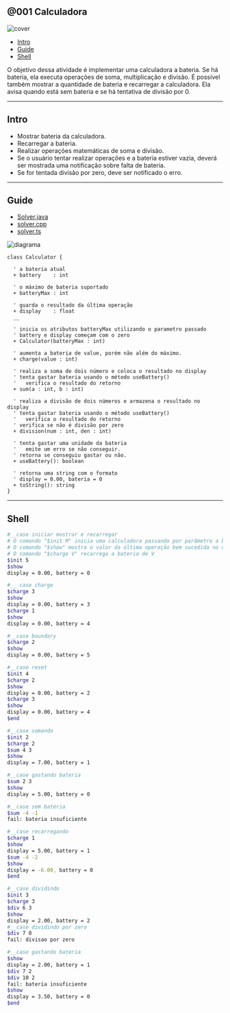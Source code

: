 ## @001 Calculadora

![cover](https://raw.githubusercontent.com/qxcodepoo/arcade/master/base/001/cover.jpg)

[](toc)

- [Intro](#intro)
- [Guide](#guide)
- [Shell](#shell)
[](toc)


O objetivo dessa atividade é implementar uma calculadora a bateria. Se há bateria, ela executa operações de soma, multiplicação e divisão. É possível também mostrar a quantidade de bateria e recarregar a calculadora. Ela avisa quando está sem bateria e se há tentativa de divisão por 0.

***

## Intro

- Mostrar bateria da calculadora.
- Recarregar a bateria.
- Realizar operações matemáticas de soma e divisão.
- Se o usuário tentar realizar operações e a bateria estiver vazia, deverá ser mostrada uma notificação sobre falta de bateria.
- Se for tentada divisão por zero, deve ser notificado o erro.

***

## Guide

- [Solver.java](https://raw.githubusercontent.com/qxcodepoo/arcade/master/base/001/.cache/draft.java)
- [solver.cpp](https://raw.githubusercontent.com/qxcodepoo/arcade/master/base/001/.cache/draft.cpp)
- [solver.ts](https://raw.githubusercontent.com/qxcodepoo/arcade/master/base/001/.cache/draft.ts)

![diagrama](https://raw.githubusercontent.com/qxcodepoo/arcade/master/base/001/diagrama.png)

[](load)[](https://raw.githubusercontent.com/qxcodepoo/arcade/master/base/001/diagrama.puml)[](plantuml:fenced:filter)

```plantuml
class Calculator {

  ' a bateria atual
  + battery    : int

  ' o máximo de bateria suportado
  + batteryMax : int

  ' guarda o resultado da última operação
  + display    : float
  __

  ' inicia os atributos batteryMax utilizando o parametro passado
  ' battery e display começam com o zero
  + Calculator(batteryMax : int)

  ' aumenta a bateria de value, porém não além do máximo.
  + charge(value : int)
  
  ' realiza a soma de dois número e coloca o resultado no display
  ' tenta gastar bateria usando o método useBattery()
  '   verifica o resultado do retorno
  + sum(a : int, b : int)
  
  ' realiza a divisão de dois números e armazena o resultado no display
  ' tenta gastar bateria usando o método useBattery()
  '   verifica o resultado do retorno
  ' verifica se não é divisão por zero
  + division(num : int, den : int)
  
  ' tenta gastar uma unidade da bateria
  '   emite um erro se não conseguir.
  ' retorna se conseguiu gastar ou não.
  + useBattery(): boolean
  
  ' retorna uma string com o formato
  ' display = 0.00, bateria = 0
  + toString(): string
}
```

[](load)

***

## Shell

```bash
#__case iniciar mostrar e recarregar
# O comando "$init M" inicia uma calculadora passando por parâmetro a bateria máxima.
# O comando "$show" mostra o valor da última operação bem sucedida no display e o estado da bateria
# O comando "$charge V" recarrega a bateria de V
$init 5
$show
display = 0.00, battery = 0

#__ case charge
$charge 3
$show
display = 0.00, battery = 3
$charge 1
$show
display = 0.00, battery = 4

#__case boundary
$charge 2
$show
display = 0.00, battery = 5

#__case reset
$init 4
$charge 2
$show
display = 0.00, battery = 2
$charge 3
$show
display = 0.00, battery = 4
$end
```	

```bash
#__case somando
$init 2
$charge 2
$sum 4 3
$show
display = 7.00, battery = 1

#__case gastando bateria
$sum 2 3
$show
display = 5.00, battery = 0

#__case sem bateria
$sum -4 -1
fail: bateria insuficiente

#__case recarregando
$charge 1
$show
display = 5.00, battery = 1
$sum -4 -2
$show
display = -6.00, battery = 0
$end
```
```bash
#__case dividindo
$init 3
$charge 3
$div 6 3
$show
display = 2.00, battery = 2
#__case dividindo por zero
$div 7 0
fail: divisao por zero

#__case gastando bateria
$show
display = 2.00, battery = 1
$div 7 2
$div 10 2
fail: bateria insuficiente
$show
display = 3.50, battery = 0
$end
```



